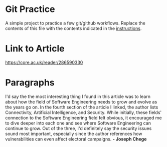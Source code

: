 # Git Practice
A simple project to practice a few git/github workflows.  Replace the contents of this file with the contents indicated in the [instructions](./instructions.md).

# Link to Article
https://core.ac.uk/reader/286590330

# Paragraphs
I'd say the the most interesting thing I found in this article was to learn about how the field of Software Engineering needs to grow and evolve as the years go on. In the fourth section of the article I linked, the author lists Connectivity, Artificial Intelligence, and Security. While initially, these fields' connection to the Software Engineering field felt obvious, it encouraged me to dive deeper into each one and see where Software Engineering can continue to grow. Out of the three, I'd definitely say the security issues sound most important, especially since the author references how vulnerabilities can even affect electoral campaigns.
**- Joseph Chege**
